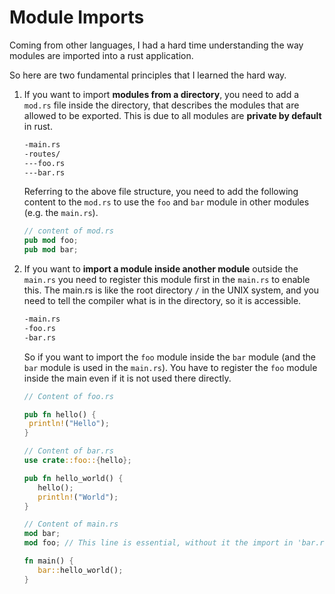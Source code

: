 # Module Imports

Coming from other languages, I had a hard time understanding the way modules are imported into a rust application.

So here are two fundamental principles that I learned the hard way.

1. If you want to import **modules from a directory**, you need to add a `mod.rs` file inside the directory, that describes the modules that are allowed to be exported. This is due to all modules are **private by default** in rust.

   ```txt
   -main.rs
   -routes/
   ---foo.rs
   ---bar.rs
   ```

   Referring to the above file structure, you need to add the following content to the `mod.rs` to use the `foo` and `bar` module in other modules (e.g. the `main.rs`).

   ```rs
   // content of mod.rs
   pub mod foo;
   pub mod bar;
   ```

2. If you want to **import a module inside another module** outside the `main.rs` you need to register this module first in the `main.rs` to enable this. The main.rs is like the root directory `/` in the UNIX system, and you need to tell the compiler what is in the directory, so it is accessible.

   ```txt
   -main.rs
   -foo.rs
   -bar.rs
   ```

   So if you want to import the `foo` module inside the `bar` module (and the `bar` module is used in the `main.rs`). You have to register the `foo` module inside the main even if it is not used there directly.

   ```rs
   // Content of foo.rs

   pub fn hello() {
    println!("Hello");
   }

   ```

   ```rs
   // Content of bar.rs
   use crate::foo::{hello};

   pub fn hello_world() {
      hello();
      println!("World");
   }
   ```

   ```rs
   // Content of main.rs
   mod bar;
   mod foo; // This line is essential, without it the import in 'bar.rs' will fail

   fn main() {
      bar::hello_world();
   }

   ```
